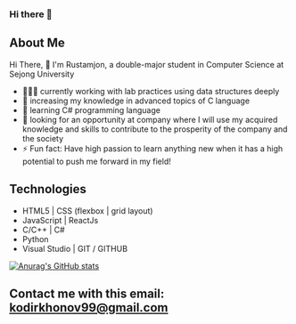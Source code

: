 ### Hi there 👋

<!--
**rkodirkhonov/rkodirkhonov** is a ✨ _special_ ✨ repository because its `README.md` (this file) appears on your GitHub profile.

Here are some ideas to get you started:

- 🔭 I’m currently working on ...
- 🌱 I’m currently learning ...
- 👯 I’m looking to collaborate on ...
- 🤔 I’m looking for help with ...
- 💬 Ask me about ...
- 📫 How to reach me: ...
- 😄 Pronouns: ...
- ⚡ Fun fact: ...
-->

## About Me
 Hi There, 👋 I'm Rustamjon, a double-major student in Computer Science at Sejong University
- 🙎🏻‍♂️ currently working with lab practices using data structures deeply
- 💯 increasing my knowledge in advanced topics of C language 
- 🌱 learning C# programming language
- 💬 looking for an opportunity at company where I will use my acquired knowledge and skills to contribute to the prosperity of the company and the society
- ⚡ Fun fact: Have high passion to learn anything new when it has a high potential to push me forward in my field!

## Technologies
- HTML5 | CSS (flexbox | grid layout)
- JavaScript | ReactJs
- C/C++ | C#
- Python
- Visual Studio | GIT / GITHUB

[![Anurag's GitHub stats](https://github-readme-stats.vercel.app/api?username=rkodirkhonov)](https://github.com/anuraghazra/github-readme-stats)


## Contact me with this email: kodirkhonov99@gmail.com
